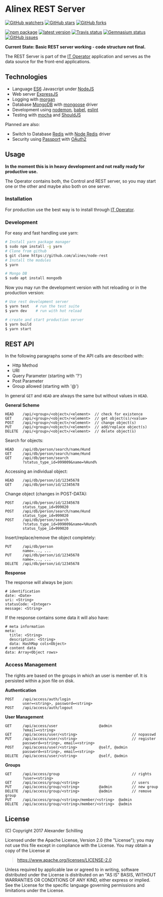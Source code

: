 # Alinex REST Server

[![GitHub watchers](
  https://img.shields.io/github/watchers/alinex/node-rest.svg?style=social&label=Watch&maxAge=86400)](
  https://github.com/alinex/node-rest/subscription)<!-- {.hidden-small} -->
[![GitHub stars](
  https://img.shields.io/github/stars/alinex/node-rest.svg?style=social&label=Star&maxAge=86400)](
  https://github.com/alinex/node-rest)
[![GitHub forks](
  https://img.shields.io/github/forks/alinex/node-rest.svg?style=social&label=Fork&maxAge=86400)](
  https://github.com/alinex/node-rest)<!-- {.hidden-small} -->
<!-- {p:.right} -->

[![npm package](
  https://img.shields.io/npm/v/alinex-rest.svg?maxAge=86400&label=latest%20version)](
  https://www.npmjs.com/package/alinex-rest)
[![latest version](
  https://img.shields.io/npm/l/alinex-rest.svg?maxAge=86400)](
  #license)<!-- {.hidden-small} -->
[![Travis status](
  https://img.shields.io/travis/alinex/node-rest.svg?maxAge=86400&label=develop)](
  https://travis-ci.org/alinex/node-rest)
[![Gemnasium status](
  https://img.shields.io/gemnasium/alinex/node-rest.svg?maxAge=86400)](
  https://gemnasium.com/alinex/node-rest)
[![GitHub issues](
  https://img.shields.io/github/issues/alinex/node-rest.svg?maxAge=86400)](
  https://github.com/alinex/node-rest/issues)<!-- {.hidden-small} -->

__Current State: Basic REST server working - code structure not final.__

The REST Server is part of the [IT Operator](https://github.com/alinex/node-operator)
application and serves as the data source for the front-end applications.

## Technologies

- Language [ES6](http://es6-features.org/#Constants) Javascript under [NodeJS](https://nodejs.org/en/)
- Web server [ExpressJS](http://expressjs.com/)
- Logging with [morgan](https://github.com/expressjs/morgan)
- Database [MongoDB](https://www.mongodb.com) with [mongoose](http://mongoosejs.com/) driver
- Development using [nodemon](https://github.com/remy/nodemon),
  [babel](https://babeljs.io/), [eslint](http://eslint.org/)
- Testing with [mocha](https://mochajs.org/) and [ShouldJS](https://shouldjs.github.io/)

Planned are also:
- Switch to Database [Redis](https://redis.io/) with [Node Redis](http://redis.js.org/) driver
- Security using [Passport](http://passportjs.org/) with [OAuth2](https://aaronparecki.com/oauth-2-simplified/)

## Usage

**In the moment this is in heavy development and not really ready for productive use.**

The Operator contains both, the Control and REST server, so you may start one or
the other and maybe also both on one server.

### Installation

For production use the best way is to install through
[IT Operator](https://github.com/alinex/node-operator).

### Development

For easy and fast handling use yarn:

``` bash
# Install yarn package manager
$ sudo npm install -g yarn
# Clone from github
$ git clone https://github.com/alinex/node-rest
# Install the modules
$ yarn

# Mongo DB
$ sudo apt install mongodb
```

Now you may run the development version with hot reloading or in the production
version:

``` bash
# Use rest development server
$ yarn test   # run the test suite
$ yarn dev    # run with hot reload

# create and start production server
$ yarn build
$ yarn start
```

## REST API

In the following paragraphs some of the API calls are described with:
- Http Method
- URI
- Query Parameter (starting with '?')
- Post Parameter
- Group allowed (starting with '@')

In general `GET` and `HEAD` are always the same but without values in `HEAD`.

__General Scheme__

    HEAD    /api/<group>/<object>/<element>  // check for existence
    GET     /api/<group>/<object>/<element>  // get object(s)/<value>
    POST    /api/<group>/<object>/<element>  // change object(s)
    PUT     /api/<group>/<object>/<element>  // add/replace object(s)
    DELETE  /api/<group>/<object>/<element>  // delete object(s)


Search for objects:

    HEAD    /api/db/person/search/name/Hund
    GET     /api/db/person/search/name/Hund
    GET     /api/db/person/search
            ?status_type_id=999009&name=%Hund%

Accessing an individual object:

    HEAD    /api/db/person/id/12345678
    GET     /api/db/person/id/12345678

Change object (changes in POST-DATA):

    POST    /api/db/person/id/12345678
            status_type_id=999020
    POST    /api/db/person/search/name/Hund
            status_type_id=999020
    POST    /api/db/person/search
            ?status_type_id=999009&name=%Hund%
            status_type_id=999020

Insert/replace/remove the object completely:

    PUT     /api/db/person
            name=..., ...
    PUT     /api/db/person/id/12345678
            name=..., ...
    DELETE  /api/db/person/id/12345678

__Response__

The response will always be json:

    # identification
    date: <Date>
    uri: <String>
    statusCode: <Integer>
    message: <String>

If the response contains some data it will also have:

    # meta information
    meta:
      title: <String>
      description: <String>
      data: HashMap cols<Object>
    # content data
    data: Array<Object rows>

### Access Management

The rights are based on the groups in which an user is member of. It is persisted
within a json file on disk.

__Authentication__

    POST    /api/access/auth/login
            user=<string>, password=<string>
    POST    /api/access/auth/logout

__User Management__

    GET     /api/access/user                   @admin
            ?email=<string>
    GET     /api/access/user/<string>                         // nopasswd
    PUT     /api/access/user/<string>                         // register
            password=<string>, email=<string>
    POST    /api/access/user/<string>          @self, @admin
            password=<string>, email=<string>
    DELETE  /api/access/user/<string>          @self, @admin

__Groups__

    GET     /api/access/group                                 // rights  
            ?user=<string>
    GET     /api/access/group/<string>                        // users          
    PUT     /api/access/group/<string>         @admin         // new group
    DELETE  /api/access/group/<string>         @admin         // remove group
    PUT     /api/access/group/<string>/member/<string>  @admin
    DELETE  /api/access/group/<string>/member/<string>  @admin


## License

(C) Copyright 2017 Alexander Schilling

Licensed under the Apache License, Version 2.0 (the "License");
you may not use this file except in compliance with the License.
You may obtain a copy of the License at

>  <https://www.apache.org/licenses/LICENSE-2.0>

Unless required by applicable law or agreed to in writing, software
distributed under the License is distributed on an "AS IS" BASIS,
WITHOUT WARRANTIES OR CONDITIONS OF ANY KIND, either express or implied.
See the License for the specific language governing permissions and
limitations under the License.
